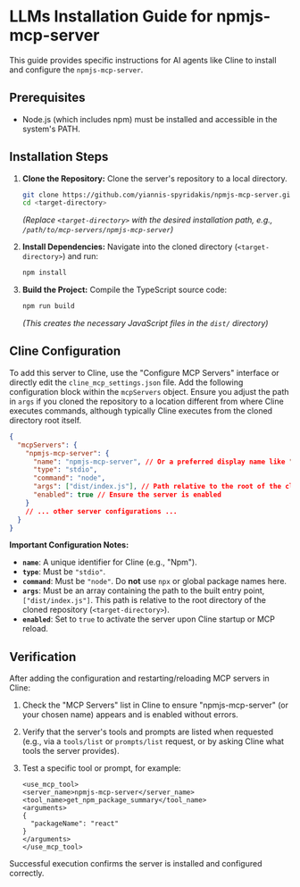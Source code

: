 # LLMs Installation Guide for npmjs-mcp-server

This guide provides specific instructions for AI agents like Cline to install and configure the `npmjs-mcp-server`.

## Prerequisites

- Node.js (which includes npm) must be installed and accessible in the system's PATH.

## Installation Steps

1.  **Clone the Repository:**
    Clone the server's repository to a local directory.

    ```bash
    git clone https://github.com/yiannis-spyridakis/npmjs-mcp-server.git <target-directory>
    cd <target-directory>
    ```

    _(Replace `<target-directory>` with the desired installation path, e.g., `/path/to/mcp-servers/npmjs-mcp-server`)_

2.  **Install Dependencies:**
    Navigate into the cloned directory (`<target-directory>`) and run:

    ```bash
    npm install
    ```

3.  **Build the Project:**
    Compile the TypeScript source code:
    ```bash
    npm run build
    ```
    _(This creates the necessary JavaScript files in the `dist/` directory)_

## Cline Configuration

To add this server to Cline, use the "Configure MCP Servers" interface or directly edit the `cline_mcp_settings.json` file. Add the following configuration block within the `mcpServers` object. Ensure you adjust the path in `args` if you cloned the repository to a location different from where Cline executes commands, although typically Cline executes from the cloned directory root itself.

```json
{
  "mcpServers": {
    "npmjs-mcp-server": {
      "name": "npmjs-mcp-server", // Or a preferred display name like "NPM Tools"
      "type": "stdio",
      "command": "node",
      "args": ["dist/index.js"], // Path relative to the root of the cloned repository
      "enabled": true // Ensure the server is enabled
    }
    // ... other server configurations ...
  }
}
```

**Important Configuration Notes:**

- **`name`**: A unique identifier for Cline (e.g., "Npm").
- **`type`**: Must be `"stdio"`.
- **`command`**: Must be `"node"`. Do **not** use `npx` or global package names here.
- **`args`**: Must be an array containing the path to the built entry point, `["dist/index.js"]`. This path is relative to the root directory of the cloned repository (`<target-directory>`).
- **`enabled`**: Set to `true` to activate the server upon Cline startup or MCP reload.

## Verification

After adding the configuration and restarting/reloading MCP servers in Cline:

1.  Check the "MCP Servers" list in Cline to ensure "npmjs-mcp-server" (or your chosen name) appears and is enabled without errors.
2.  Verify that the server's tools and prompts are listed when requested (e.g., via a `tools/list` or `prompts/list` request, or by asking Cline what tools the server provides).
3.  Test a specific tool or prompt, for example:

    ```
    <use_mcp_tool>
    <server_name>npmjs-mcp-server</server_name>
    <tool_name>get_npm_package_summary</tool_name>
    <arguments>
    {
      "packageName": "react"
    }
    </arguments>
    </use_mcp_tool>
    ```

Successful execution confirms the server is installed and configured correctly.

